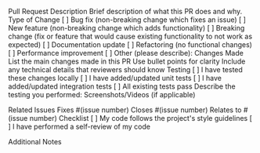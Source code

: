 Pull Request
Description
Brief description of what this PR does and why.
Type of Change
[ ] Bug fix (non-breaking change which fixes an issue)
[ ] New feature (non-breaking change which adds functionality)
[ ] Breaking change (fix or feature that would cause existing functionality to not work as expected)
[ ] Documentation update
[ ] Refactoring (no functional changes)
[ ] Performance improvement
[ ] Other (please describe):
Changes Made
List the main changes made in this PR
Use bullet points for clarity
Include any technical details that reviewers should know
Testing
[ ] I have tested these changes locally
[ ] I have added/updated unit tests
[ ] I have added/updated integration tests
[ ] All existing tests pass
Describe the testing you performed:
Screenshots/Videos (if applicable)
<!-- Add screenshots or videos to demonstrate the changes -->
Related Issues
Fixes #(issue number) Closes #(issue number) Relates to #(issue number)
Checklist
[ ] My code follows the project's style guidelines
[ ] I have performed a self-review of my code


Additional Notes
<!-- Any additional information, concerns, or context for reviewers -->

